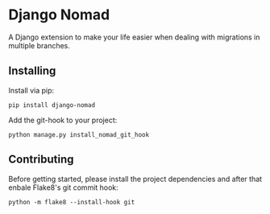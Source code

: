 # Django Nomad

A Django extension to make your life easier when dealing with migrations in multiple branches.

## Installing

Install via pip:
```
pip install django-nomad
```

Add the git-hook to your project:
```
python manage.py install_nomad_git_hook
```

## Contributing

Before getting started, please install the project dependencies and after that enbale Flake8's git
commit hook:

```
python -m flake8 --install-hook git
```
